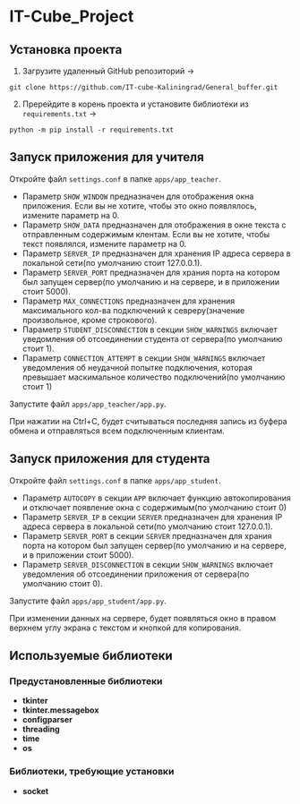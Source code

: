 # IT-Cube_Project
## Установка проекта
1. Загрузите удаленный GitHub репозиторий ->
```shell
git clone https://github.com/IT-cube-Kaliningrad/General_buffer.git
```
2. Пререйдите в корень проекта и установите библиотеки из ```requirements.txt``` ->
```shell
python -m pip install -r requirements.txt
```
## Запуск приложения для учителя
Откройте файл ```settings.conf``` в папке ```apps/app_teacher```.
  * Параметр ```SHOW_WINDOW``` предназначен для отображения окна приложения. Если вы не хотите, чтобы это окно появлялось, измените параметр на 0.
   * Параметр ```SHOW_DATA``` предназначен для отображения в окне текста с отправленным содержимым клентам. Если вы не хотите, чтобы текст появлялся, измените параметр на 0.
  * Параметр ```SERVER_IP``` предназначен для хранения IP адреса сервера в локальной сети(по умолчанию стоит 127.0.0.1).
  * Параметр ```SERVER_PORT``` предназначен для храния порта на котором был запущен сервер(по умолчанию и на сервере, и в приложении стоит 5000).
  * Параметр ```MAX_CONNECTIONS``` предназначен для хранения максимального кол-ва подключений к севреру(значение произвольное, кроме строкового).
  * Параметр ```STUDENT_DISCONNECTION``` в секции ```SHOW_WARNINGS``` включает уведомления об отсоединении студента от сервера(по умолчанию стоит 1).
  * Параметр ```CONNECTION_ATTEMPT``` в секции ```SHOW_WARNINGS``` включает уведомления об неудачной попытке подключения, которая превышает маскимальное количество подключений(по умолчанию стоит 1)

Запустите файл ```apps/app_teacher/app.py```.

При нажатии на Ctrl+C, будет считываться последняя запись из буфера обмена и отправляться всем подключенным клиентам.
## Запуск приложения для студента
Откройте файл ```settings.conf``` в папке ```apps/app_student```.
  * Параметр ```AUTOCOPY``` в секции ```APP``` включает функцию автокопирования и отключает появление окна с содержимым(по умолчанию стоит 0)
  * Параметр ```SERVER_IP``` в секции ```SERVER``` предназначен для хранения IP адреса сервера в локальной сети(по умолчанию стоит 127.0.0.1).
  * Параметр ```SERVER_PORT``` в секции ```SERVER``` предназначен для храния порта на котором был запущен сервер(по умолчанию и на сервере, и в приложении стоит 5000).
  * Параметр ```SERVER_DISCONNECTION``` в секции ```SHOW_WARNINGS``` включает уведомления об отсоединении приложения от сервера(по умолчанию стоит 0).

Запустите файл ```apps/app_student/app.py```.

При изменении данных на сервере, будет появляться окно в правом верхнем углу экрана с текстом и кнопкой для копирования.
## Используемые библиотеки
### Предустановленные библиотеки
* **tkinter**
* **tkinter.messagebox**
* **configparser**
* **threading**
* **time**
* **os**
### Библиотеки, требующие установки
* **socket**